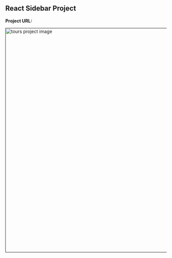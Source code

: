 ## React Sidebar Project

**Project URL:**

<a href='' target='_blank'>
<img src='./src/' width='700' alt='tours project image'>
</a>
